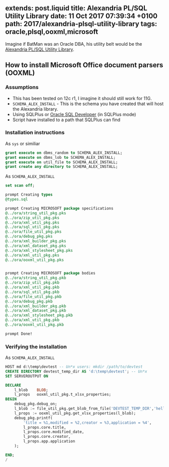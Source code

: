 extends: post.liquid
title: Alexandria PL/SQL Utility Library
date: 11 Oct 2017 07:39:34 +0100
path: 2017/alexandria-plsql-utility-library
tags: oracle,plsql,ooxml,microsoft
---

Imagine if BatMan was an Oracle DBA, his utility belt would be the [Alexandria PL/SQL Utility Library](https://github.com/mortenbra/alexandria-plsql-utils).

## How to install Microsoft Office document parsers (OOXML)

### Assumptions

- This has been tested on 12c r1, I imagine it should still work for 11G.
- `SCHEMA_ALEX_INSTALL` - This is the schema you have created that will host the Alexandria library.
- Using SQLPlus or [Oracle SQL Developer](http://www.oracle.com/technetwork/developer-tools/sql-developer/overview/index.html) (in SQLPlus mode)
- Script have installed to a path that SQLPlus can find


### Installation instructions

As `sys` or similiar

```sql
grant execute on dbms_random to SCHEMA_ALEX_INSTALL;
grant execute on dbms_lob to SCHEMA_ALEX_INSTALL;
grant execute on util_file to SCHEMA_ALEX_INSTALL;
grant create any directory to SCHEMA_ALEX_INSTALL;
```

As `SCHEMA_ALEX_INSTALL`

```sql
set scan off;

prompt Creating types
@types.sql

prompt Creating MICROSOFT package specifications
@../ora/string_util_pkg.pks
@../ora/zip_util_pkg.pks
@../ora/xml_util_pkg.pks
@../ora/sql_util_pkg.pks
@../ora/file_util_pkg.pks
@../ora/debug_pkg.pks
@../ora/xml_builder_pkg.pks
@../ora/xml_dataset_pkg.pks
@../ora/xml_stylesheet_pkg.pks
@../ora/xml_util_pkg.pks
@../ora/ooxml_util_pkg.pks


prompt Creating MICROSOFT package bodies
@../ora/string_util_pkg.pkb 
@../ora/zip_util_pkg.pkb
@../ora/xml_util_pkg.pkb
@../ora/sql_util_pkg.pkb
@../ora/file_util_pkg.pkb
@../ora/debug_pkg.pkb
@../ora/xml_builder_pkg.pkb
@../ora/xml_dataset_pkg.pkb
@../ora/xml_stylesheet_pkg.pkb
@../ora/xml_util_pkg.pkb
@../ora/ooxml_util_pkg.pkb

prompt Done!
```

### Verifying the installation

As `SCHEMA_ALEX_INSTALL` 

```sql
HOST md d:\temp\devtest -- Un*x users: mkdir /path/to/devtest
CREATE DIRECTORY devtest_temp_dir AS 'd:\temp\devtest'; -- Un*x 
SET SERVEROUTPUT ON

DECLARE
    l_blob    BLOB;
    l_props   ooxml_util_pkg.t_xlsx_properties;
BEGIN
    debug_pkg.debug_on;
    l_blob := file_util_pkg.get_blob_from_file('DEVTEST_TEMP_DIR','hello_excel.xlsx');
    l_props := ooxml_util_pkg.get_xlsx_properties(l_blob);
    debug_pkg.printf(
        'title = %1,modified = %2,creator = %3,application = %4',
        l_props.core.title,
        l_props.core.modified_date,
        l_props.core.creator,
        l_props.app.application
    );

END;
/
```
